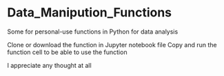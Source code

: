 # Data_Manipution_Functions
Some for personal-use functions in Python for data analysis

Clone or download the function in Jupyter notebook file
Copy and run the function cell to be able to use the function

I appreciate any thought at all
